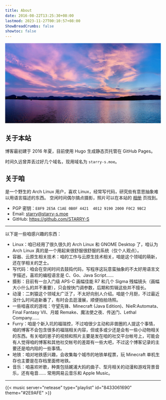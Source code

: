```yaml
---
title: About
date: 2016-08-22T13:25:30+08:00
lastmod: 2023-11-27T00:10:57+08:00
ShowBreadCrumbs: false
showtoc: false
---
```


!["West Lake"](images/westlake.jpg "West Lake")

## 关于本站

博客最初建于 2016 年夏，目前使用 Hugo 生成静态页托管在 GitHub Pages。

时间久远曾弄丢过好几个域名，现用域名为 `starry-s.moe`。

## 关于咱

是一个野生的 Arch Linux 用户，喜欢 Linux，经常写代码，研究些有意思抽象难以用语言描述的东西。
空闲时间偶尔搞点摄影，照片可以在本站的 [相册](/gallery/) 页找到。

- PGP 密钥：`E8F9 2E5A C1AE 0B0F 4421  4012 9190 2000 F0C2 9BC2`
- Email: [starry@starry-s.moe](mailto:starry@starry-s.moe)
- GitHub: <https://github.com/STARRY-S>

-----

以下是一些咱感兴趣的东西：

- Linux：咱已经用了很久很久的 Arch Linux 和 GNOME Desktop 了，咱认为 Arch Linux 真的是一个用起来很舒服很舒服的系统（仅个人观点）。 
- 容器、云原生相关技术：咱的工作与云原生技术相关，咱是这个领域的萌新，还在学相关的芝士。
- 写代码：咱会在空闲时间去鼓捣代码，写程序这玩意蛮抽象的不太好用语言文字描述，喜欢的编程语言是 C、Go、Java Script……
- 摄影：目前有一台入门级 APS-C 画幅佳能 R7 和几个 Sigma 残幅镜头（画幅大小什么的并不重要），只会按快门调参数，后期和剪辑这些并不擅长。
- 动漫：二刺猿这个领域太广泛了，不太好向别人介绍。咱是个月厨，不过最近没什么时间追新番了，有时会去逛漫展，顺便拍拍场照。
- 一些咱喜欢的游戏：守望先锋、Minecraft (Java Edition)、NieR:Automata、Final Fantasy VII、月姬 Remake、魔法使之夜、传送门、Lethal Company……
- Furry：咱是个新入坑的福瑞控，不过咱很少主动和非兽圈的人提这个事情，咱的博客不会包含很多的福瑞相关内容，但或多或少还是会有一些小动物相关的东西。有关咱的崽子的视频和照片主要是发在咱的社交平台帐号上，可能会有人觉得咱的博客和其他社交帐号的差距有一些大吧，不过这个博客记录的主要还是咱内陷的一些事情。
- 地铁：咱对地铁感兴趣，会收集每个城市的地铁单程票，玩 Minecraft 单机生存也主要是在存档里面修地铁。
- 音乐：咱喜欢听歌，种类包括娓浦大妈的曲子、型月相关的动漫和游戏背景音乐，还有电音…… 常用网易云音乐和 Apple Music。

----

{{< music server="netease" type="playlist" id="8433061690" theme="#2E9AFE" >}}

